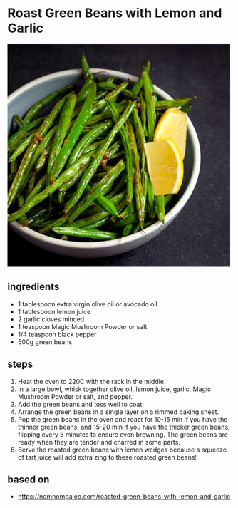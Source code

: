 # Roast Green Beans with Lemon and Garlic

![Roast Green Beans with Lemon and Garlic](images/roast-green-beans-with-lemon-and-garlic.jpg)

## ingredients

- 1 tablespoon extra virgin olive oil or avocado oil
- 1 tablespoon lemon juice
- 2 garlic cloves minced
- 1 teaspoon Magic Mushroom Powder or salt
- 1/4 teaspoon black pepper
- 500g green beans

## steps

1. Heat the oven to 220C with the rack in the middle.
2. In a large bowl, whisk together olive oil, lemon juice, garlic, Magic Mushroom Powder or salt, and pepper.
3. Add the green beans and toss well to coat.
4. Arrange the green beans in a single layer on a rimmed baking sheet.
5. Pop the green beans in the oven and roast for 10-15 min if you have the thinner green beans, and 15-20 min if you have the thicker green beans, flipping every 5 minutes to ensure even browning. The green beans are ready when they are tender and charred in some parts.
6. Serve the roasted green beans with lemon wedges because a squeeze of tart juice will add extra zing to these roasted green beans!

## based on

- https://nomnompaleo.com/roasted-green-beans-with-lemon-and-garlic
